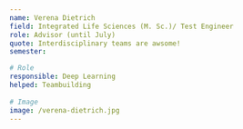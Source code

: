 ```yaml
---
name: Verena Dietrich 
field: Integrated Life Sciences (M. Sc.)/ Test Engineer
role: Advisor (until July)
quote: Interdisciplinary teams are awsome!
semester: 

# Role
responsible: Deep Learning 
helped: Teambuilding
 
# Image
image: /verena-dietrich.jpg
---
```

